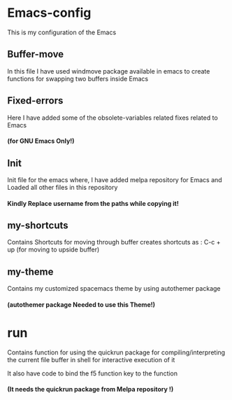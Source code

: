 # Emacs-config
This is my configuration of the Emacs

## Buffer-move
In this file I have used windmove package available in emacs to create functions for swapping two buffers inside Emacs

## Fixed-errors
Here I have added some of the obsolete-variables related fixes related to Emacs
#### (for GNU Emacs Only!)

## Init
Init file for the emacs where,
I have added melpa repository for Emacs and Loaded all other files in this repository
#### Kindly Replace username from the paths while copying it!

## my-shortcuts
Contains Shortcuts for moving through buffer
creates shortcuts as :
        C-c + up (for moving to upside buffer)

## my-theme
Contains my customized spacemacs theme by using autothemer package
#### (autothemer package Needed to use this Theme!)

# run
Contains function for using the quickrun package for compiling/interpreting 
the current file buffer in shell for interactive execution of it

It also have code to bind the f5 function key to the function
#### (It needs the quickrun package from Melpa repository !)
